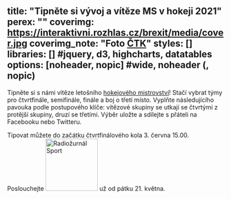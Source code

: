 title: "Tipněte si vývoj a vítěze MS v hokeji 2021"
perex: ""
coverimg: https://interaktivni.rozhlas.cz/brexit/media/cover.jpg
coverimg_note: "Foto <a href='#'>ČTK</a>"
styles: []
libraries: [] #jquery, d3, highcharts, datatables
options: [noheader, nopic] #wide, noheader (, nopic)
---
Tipněte si s námi vítěze letošního <a href="https://www.irozhlas.cz/sport/ms-hokej/2021" target="_blank" title="Mistrovství světa v hokeji 2021">hokejového mistrovství</a>! Stačí vybrat týmy pro čtvrtfinále, semifinále, finále a boj o třetí místo. Vyplňte následujícího pavouka podle postupového klíče: vítězové skupiny se utkají se čtvrtými z protější skupiny, druzí se třetími. Výběr uložte a sdílejte s přáteli na Facebooku nebo Twitteru.

Tipovat můžete do začátku čtvrtfinálového kola 3. června 15.00. Poslouchejte <img src="https://www.irozhlas.cz/sites/default/files/uploader_unmanaged/cro_radiozurnalsport_190502-100819_ace.png" alt="Radiožurnál Sport" style="width: 121px;"> už od pátku 21. května.

<p><br /></p>

<wide>
  <div id="hokej"></div>
</wide>

<p><br /></p>